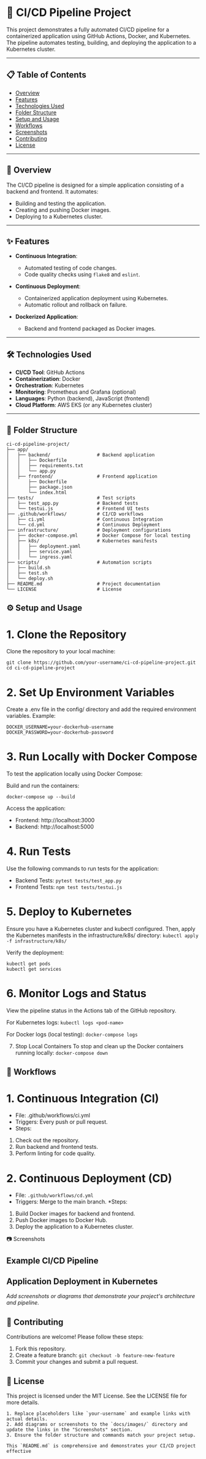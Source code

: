 # 🚀 CI/CD Pipeline Project

This project demonstrates a fully automated CI/CD pipeline for a containerized application using GitHub Actions, Docker, and Kubernetes. The pipeline automates testing, building, and deploying the application to a Kubernetes cluster.

---

## 📋 Table of Contents
- [Overview](#overview)
- [Features](#features)
- [Technologies Used](#technologies-used)
- [Folder Structure](#folder-structure)
- [Setup and Usage](#setup-and-usage)
- [Workflows](#workflows)
- [Screenshots](#screenshots)
- [Contributing](#contributing)
- [License](#license)

---

## 📖 Overview
The CI/CD pipeline is designed for a simple application consisting of a backend and frontend. It automates:
- Building and testing the application.
- Creating and pushing Docker images.
- Deploying to a Kubernetes cluster.

---

## ✨ Features
- **Continuous Integration**:
  - Automated testing of code changes.
  - Code quality checks using `flake8` and `eslint`.

- **Continuous Deployment**:
  - Containerized application deployment using Kubernetes.
  - Automatic rollout and rollback on failure.

- **Dockerized Application**:
  - Backend and frontend packaged as Docker images.

---

## 🛠️ Technologies Used
- **CI/CD Tool**: GitHub Actions
- **Containerization**: Docker
- **Orchestration**: Kubernetes
- **Monitoring**: Prometheus and Grafana (optional)
- **Languages**: Python (backend), JavaScript (frontend)
- **Cloud Platform**: AWS EKS (or any Kubernetes cluster)

---

## 📁 Folder Structure
```plaintext
ci-cd-pipeline-project/
├── app/
│   ├── backend/                 # Backend application
│   │   ├── Dockerfile
│   │   ├── requirements.txt
│   │   └── app.py
│   ├── frontend/                # Frontend application
│       ├── Dockerfile
│       ├── package.json
│       └── index.html
├── tests/                       # Test scripts
│   ├── test_app.py              # Backend tests
│   └── testui.js                # Frontend UI tests
├── .github/workflows/           # CI/CD workflows
│   ├── ci.yml                   # Continuous Integration
│   └── cd.yml                   # Continuous Deployment
├── infrastructure/              # Deployment configurations
│   ├── docker-compose.yml       # Docker Compose for local testing
│   ├── k8s/                     # Kubernetes manifests
│   │   ├── deployment.yaml
│   │   ├── service.yaml
│   │   └── ingress.yaml
├── scripts/                     # Automation scripts
│   ├── build.sh
│   ├── test.sh
│   └── deploy.sh
├── README.md                    # Project documentation
└── LICENSE                      # License
```

##  ⚙️ Setup and Usage
# 1. Clone the Repository
Clone the repository to your local machine:

```
git clone https://github.com/your-username/ci-cd-pipeline-project.git
cd ci-cd-pipeline-project
```

# 2. Set Up Environment Variables
Create a .env file in the config/ directory and add the required environment variables. Example:

```plaintext
DOCKER_USERNAME=your-dockerhub-username
DOCKER_PASSWORD=your-dockerhub-password
```
# 3. Run Locally with Docker Compose
To test the application locally using Docker Compose:

Build and run the containers:

`docker-compose up --build`

Access the application:
* Frontend: http://localhost:3000
* Backend: http://localhost:5000
  
# 4. Run Tests
Use the following commands to run tests for the application:

* Backend Tests:
`pytest tests/test_app.py`
* Frontend Tests:
`npm test tests/testui.js`

# 5. Deploy to Kubernetes
Ensure you have a Kubernetes cluster and kubectl configured. Then, apply the Kubernetes manifests in the infrastructure/k8s/ directory:
`kubectl apply -f infrastructure/k8s/`

Verify the deployment:
```
kubectl get pods
kubectl get services
```

# 6. Monitor Logs and Status
View the pipeline status in the Actions tab of the GitHub repository.

For Kubernetes logs:
`kubectl logs <pod-name>`

For Docker logs (local testing):
`docker-compose logs`

7. Stop Local Containers
To stop and clean up the Docker containers running locally:
`docker-compose down`

## 🔄 Workflows
# 1. Continuous Integration (CI)
* File: .github/workflows/ci.yml
* Triggers: Every push or pull request.
* Steps:
1. Check out the repository.
2. Run backend and frontend tests.
3. Perform linting for code quality.

# 2. Continuous Deployment (CD)

* File: `.github/workflows/cd.yml`
* Triggers: Merge to the main branch.
*Steps:
1. Build Docker images for backend and frontend.
2. Push Docker images to Docker Hub.
3. Deploy the application to a Kubernetes cluster.

📷 Screenshots
## Example CI/CD Pipeline

## Application Deployment in Kubernetes

_Add screenshots or diagrams that demonstrate your project's architecture and pipeline._

## 🤝 Contributing
Contributions are welcome! Please follow these steps:

1. Fork this repository.
2. Create a feature branch:
`git checkout -b feature-new-feature`
3. Commit your changes and submit a pull request.

##  📜 License
This project is licensed under the MIT License. See the LICENSE file for more details.

```### **What You Need to Do**
1. Replace placeholders like `your-username` and example links with actual details.
2. Add diagrams or screenshots to the `docs/images/` directory and update the links in the "Screenshots" section.
3. Ensure the folder structure and commands match your project setup.

This `README.md` is comprehensive and demonstrates your CI/CD project effective
```
